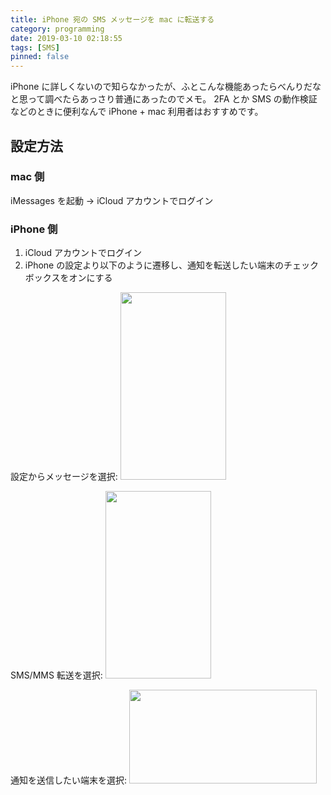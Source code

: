 ```yaml
---
title: iPhone 宛の SMS メッセージを mac に転送する
category: programming
date: 2019-03-10 02:18:55
tags: [SMS]
pinned: false
---
```


iPhone に詳しくないので知らなかったが、ふとこんな機能あったらべんりだなと思って調べたらあっさり普通にあったのでメモ。
2FA とか SMS の動作検証などのときに便利なんで iPhone + mac 利用者はおすすめです。

## 設定方法

### mac 側

iMessages を起動 → iCloud アカウントでログイン

### iPhone 側

1. iCloud アカウントでログイン
2. iPhone の設定より以下のように遷移し、通知を転送したい端末のチェックボックスをオンにする

設定からメッセージを選択:
<a href="https://static.53ningen.com/wp-content/uploads/2019/03/10021541/6A1456D1-36CF-41B7-AF3B-171973AC1904.png"><img src="https://static.53ningen.com/wp-content/uploads/2019/03/10021541/6A1456D1-36CF-41B7-AF3B-171973AC1904-169x300.png" alt="" width="169" height="300" class="alignnone size-medium wp-image-4538" /></a>

SMS/MMS 転送を選択:
<a href="https://static.53ningen.com/wp-content/uploads/2019/03/10021544/F6F8E505-D593-4B24-A72D-BE27C3FD52A4.png"><img src="https://static.53ningen.com/wp-content/uploads/2019/03/10021544/F6F8E505-D593-4B24-A72D-BE27C3FD52A4-169x300.png" alt="" width="169" height="300" class="alignnone size-medium wp-image-4539" /></a>

通知を送信したい端末を選択:
<a href="https://static.53ningen.com/wp-content/uploads/2019/03/10021546/587E9006-E428-4641-B903-E9AE8A61579D.jpeg"><img src="https://static.53ningen.com/wp-content/uploads/2019/03/10021546/587E9006-E428-4641-B903-E9AE8A61579D-300x150.jpeg" alt="" width="300" height="150" class="alignnone size-medium wp-image-4540" /></a>
